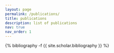 ```yaml
---
layout: page
permalink: /publications/
title: publications
description: list of publications
nav: true
nav_order: 1
---
```

<!-- _pages/publications.md -->
<div class="publications">

{% bibliography -f {{ site.scholar.bibliography }} %}

</div>
